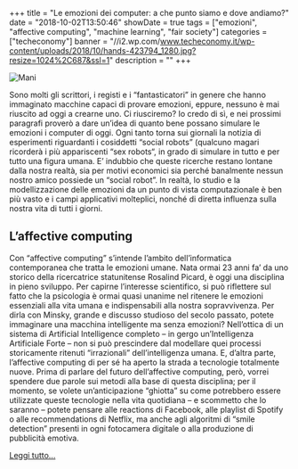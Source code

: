 +++
title = "Le emozioni dei computer: a che punto siamo e dove andiamo?"
date = "2018-10-02T13:50:46"
showDate = true
tags = ["emozioni", "affective computing", "machine learning", "fair society"]
categories = ["techeconomy"]
banner = "//i2.wp.com/www.techeconomy.it/wp-content/uploads/2018/10/hands-423794_1280.jpg?resize=1024%2C687&ssl=1"
description = ""
+++

![Mani](//i2.wp.com/www.techeconomy.it/wp-content/uploads/2018/10/hands-423794_1280.jpg?resize=1024%2C687&ssl=1)

Sono molti gli scrittori, i registi e i “fantasticatori” in genere che hanno immaginato macchine capaci di provare emozioni, eppure, nessuno è mai riuscito ad oggi a crearne uno. Ci riusciremo? Io credo di sì, e nei prossimi paragrafi proverò a dare un’idea di quanto bene possano simulare le emozioni i computer di oggi.
Ogni tanto torna sui giornali la notizia di esperimenti riguardanti i cosiddetti “social robots” (qualcuno magari ricorderà i più appariscenti “sex robots“, in grado di simulare in tutto e per tutto una figura umana. E’ indubbio che queste ricerche restano lontane dalla nostra realtà, sia per motivi economici sia perché banalmente nessun nostro amico possiede un “social robot”. In realtà, lo studio e la modellizzazione delle emozioni da un punto di vista computazionale è ben più vasto e i campi applicativi molteplici, nonché di diretta influenza sulla nostra vita di tutti i giorni.

## L’affective computing
Con “affective computing” s’intende l’ambito dell’informatica contemporanea che tratta le emozioni umane. Nata ormai 23 anni fa’ da uno storico della ricercatrice statunitense Rosalind Picard, è oggi una disciplina in pieno sviluppo. Per capirne l’interesse scientifico, si può riflettere sul fatto che la psicologia è ormai quasi unanime nel ritenere le emozioni essenziali alla vita umana e indispensabili alla nostra sopravvivenza. Per dirla con Minsky, grande e discusso studioso del secolo passato, potete immaginare una macchina intelligente ma senza emozioni?
Nell’ottica di un sistema di Artificial Intelligence completo – in gergo un’Intelligenza Artificiale Forte – non si può prescindere dal modellare quei processi storicamente ritenuti “irrazionali” dell’intelligenza umana. E, d’altra parte, l’affective computing di per sé ha aperto la strada a tecnologie totalmente nuove. Prima di parlare del futuro dell’affective computing, però, vorrei spendere due parole sui metodi alla base di questa disciplina; per il momento, se volete un’anticipazione “ghiotta” su come potrebbero essere utilizzate queste tecnologie nella vita quotidiana – e scommetto che lo saranno – potete pensare alle reactions di Facebook, alle playlist di Spotify o alle recommendations di Netflix, ma anche agli algoritmi di “smile detection” presenti in ogni fotocamera digitale o alla produzione di pubblicità emotiva.

[Leggi tutto...](https://www.techeconomy.it/2018/10/02/emozioni-computer-a-che-punto-siamo-e-dove-andiamo/)
